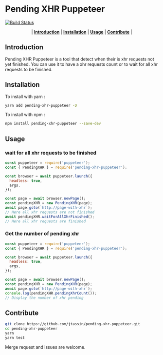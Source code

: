 # Pending XHR Puppeteer

[![Build Status](https://travis-ci.org/jtassin/pending-xhr-puppeteer.svg?branch=master)](https://travis-ci.org/jtassin/pending-xhr-puppeteer)

<p align="center">
  | <b><a href="#introduction">Introduction</a></b>
  | <b><a href="#installation">Installation</a></b>
  | <b><a href="#usage">Usage</a></b>
  | <b><a href="#contribute">Contribute</a></b> |
</p>

## Introduction

Pending XHR Puppeteer is a tool that detect when their is xhr requests not yet finished. You can use it to have a xhr requests count or to wait for all xhr requests to be finished.

## Installation

To install with yarn :

```bash
yarn add pending-xhr-puppeteer -D
```

To install with npm :

```bash
npm install pending-xhr-puppeteer --save-dev
```

## Usage

### wait for all xhr requests to be finished

```javascript
const puppeteer = require('puppeteer');
const { PendingXHR } = require('pending-xhr-puppeteer');

const browser = await puppeteer.launch({
  headless: true,
  args,
});

const page = await browser.newPage();
const pendingXHR = new PendingXHR(page);
await page.goto(`http://page-with-xhr`);
// Here all xhr requests are not finished
await pendingXHR.waitForAllXhrFinished();
// Here all xhr requests are finished
```

### Get the number of pending xhr

```javascript
const puppeteer = require('puppeteer');
const { PendingXHR } = require('pending-xhr-puppeteer');

const browser = await puppeteer.launch({
  headless: true,
  args,
});

const page = await browser.newPage();
const pendingXHR = new PendingXHR(page);
await page.goto(`http://page-with-xhr`);
console.log(pendingXHR.pendingXhrCount());
// Display the number of xhr pending
```

## Contribute

```bash
git clone https://github.com/jtassin/pending-xhr-puppeteer.git
cd pending-xhr-puppeteer
yarn
yarn test
```

Merge request and issues are welcome.

